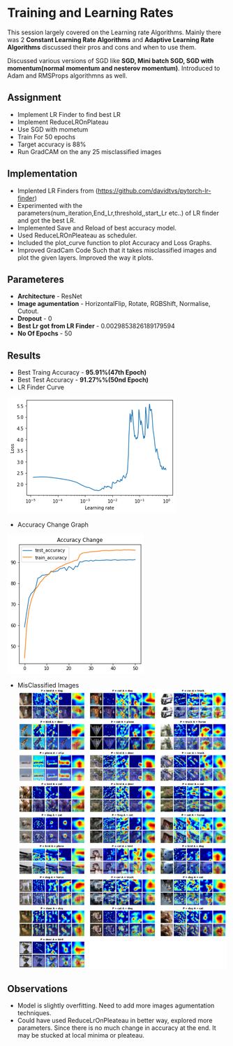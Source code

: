 # Training and Learning Rates
This session largely covered on the Learning rate Algorithms. Mainly there was 2 **Constant Learning Rate Algorithms** and **Adaptive Learning Rate Algorithms** discussed their pros and cons and when to use them.

Discussed various versions of SGD like **SGD, Mini batch SGD, SGD with momentum(normal momentum and nesterov momentum)**.
Introduced to Adam and RMSProps algorithmns as well.

## Assignment
* Implement LR Finder to find best LR
* Implement ReduceLROnPlateau
* Use SGD with mometum
* Train For 50 epochs
* Target accuracy is 88%
* Run GradCAM on the any 25 misclassified images

## Implementation 

* Implented LR Finders from (https://github.com/davidtvs/pytorch-lr-finder)
* Experimented with the parameters(num_iteration,End_Lr,threshold,,start_Lr etc..) of LR finder and got the best LR.
* Implemented Save and Reload of best accuracy model.
* Used ReduceLROnPleateau as scheduler.
* Included the plot_curve function to plot Accuracy and Loss Graphs.
* Improved GradCam Code Such that it takes misclassified images and plot the given layers. Improved the way it plots.

## Parameteres
* **Architecture** - ResNet
* **Image agumentation** - HorizontalFlip, Rotate, RGBShift, Normalise, Cutout.
* **Dropout** - 0
* **Best Lr got from LR Finder** - 0.0029853826189179594
* **No Of Epochs** - 50

## Results
* Best Traing Accuracy - **95.91%(47th Epoch)**
* Best Test Accuracy - **91.27%%(50nd Epoch)**
* LR Finder Curve

![LR Finder Curve](https://github.com/arghya05/arghya05-EVA-5-session-10/blob/master/S10%20Solution/Assets/Assets/Lr%20finder.png "Lr finder Curve")
* Accuracy Change Graph

 ![Accuracy Change Graph](https://github.com/arghya05/arghya05-EVA-5-session-10/blob/master/S10%20Solution/Assets/Assets/accuracy.png "Accuracy Change Graph")
* MisClassified Images
![Misclassified with GradCAm](https://github.com/arghya05/arghya05-EVA-5-session-10/blob/master/S10%20Solution/Assets/Assets/grad%20cam.png "Misclassifed images with GradCam")

## Observations
* Model is slightly overfitting. Need to add more images agumentation techniques.
* Could have used ReduceLrOnPleateau in better way, explored more parameters. Since there is no much change in accuracy at the end. It may be stucked at local minima or pleateau.
 
